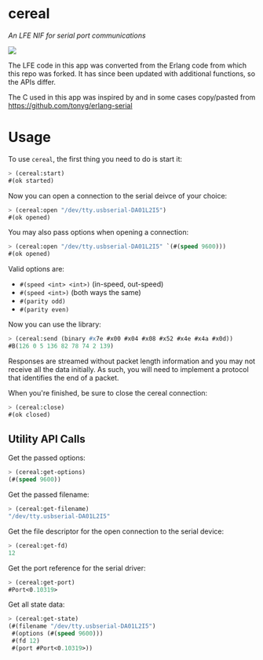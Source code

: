 # cereal

*An LFE NIF for serial port communications*

<img src="resources/images/johnny-automatic-cereal-box-and-milk-small.png" />

The LFE code in this app was converted from the Erlang code from which this
repo was forked. It has since been updated with additional functions, so the
APIs differ.

The C used in this app was inspired by and in some cases
copy/pasted from https://github.com/tonyg/erlang-serial


# Usage

To use ``cereal``, the first thing you need to do is start it:

```cl
> (cereal:start)
#(ok started)
```

Now you can open a connection to the serial deivce of your choice:

```cl
> (cereal:open "/dev/tty.usbserial-DA01L2I5")
#(ok opened)
```

You may also pass options when opening a connection:
```cl
> (cereal:open "/dev/tty.usbserial-DA01L2I5" `(#(speed 9600)))
#(ok opened)
```

Valid options are:

* ``#(speed <int> <int>)`` (in-speed, out-speed)
* ``#(speed <int>)`` (both ways the same)
* ``#(parity odd)``
* ``#(parity even)``

Now you can use the library:

```cl
> (cereal:send (binary #x7e #x00 #x04 #x08 #x52 #x4e #x4a #x0d))
#B(126 0 5 136 82 78 74 2 139)
```

Responses are streamed without packet length information and you may not
receive all the data initially. As such, you will need
to implement a protocol that identifies the end of a packet.

When you're finished, be sure to close the cereal connection:

```cl
> (cereal:close)
#(ok closed)
```

## Utility API Calls

Get the passed options:

```cl
> (cereal:get-options)
(#(speed 9600))
```

Get the passed filename:

```cl
> (cereal:get-filename)
"/dev/tty.usbserial-DA01L2I5"
```

Get the file descriptor for the open connection to the serial device:

```cl
> (cereal:get-fd)
12
```

Get the port reference for the serial driver:

```cl
> (cereal:get-port)
#Port<0.10319>
```

Get all state data:

```cl
> (cereal:get-state)
(#(filename "/dev/tty.usbserial-DA01L2I5")
 #(options (#(speed 9600)))
 #(fd 12)
 #(port #Port<0.10319>))
```

